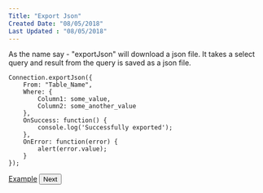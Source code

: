 ```yaml
---
Title: "Export Json"
Created Date: "08/05/2018"
Last Updated : "08/05/2018"
---
```


As the name say - "exportJson" will download a json file. It takes a select query and result from the query is saved as a json file.

```
Connection.exportJson({
    From: "Table_Name",
    Where: {
        Column1: some_value,
        Column2: some_another_value
    },
    OnSuccess: function() {
        console.log('Successfully exported');
    },
    OnError: function(error) {
        alert(error.value);
    }
});
```

<p class="margin-top-40px text-center">
    <a class="btn info" target="_blank" href="/example/export_json">Example</a>
    <button class="btn info btnNext">Next</button>
</p>